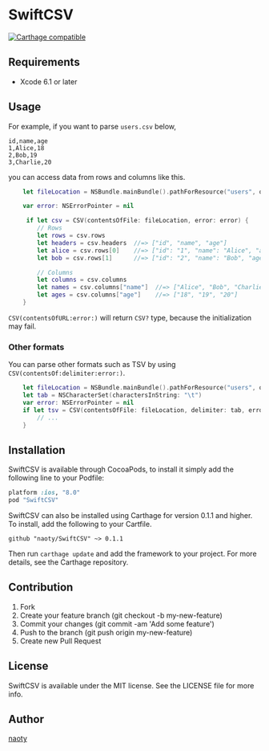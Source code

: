 # SwiftCSV

[![Carthage compatible](https://img.shields.io/badge/Carthage-compatible-4BC51D.svg?style=flat)](https://github.com/Carthage/Carthage)

## Requirements

* Xcode 6.1 or later

## Usage

For example, if you want to parse `users.csv` below,

```csv
id,name,age
1,Alice,18
2,Bob,19
3,Charlie,20
```

you can access data from rows and columns like this.

```swift
    let fileLocation = NSBundle.mainBundle().pathForResource("users", ofType: "csv")!

    var error: NSErrorPointer = nil

     if let csv = CSV(contentsOfFile: fileLocation, error: error) {
        // Rows
        let rows = csv.rows
        let headers = csv.headers  //=> ["id", "name", "age"]
        let alice = csv.rows[0]    //=> ["id": "1", "name": "Alice", "age": "18"]
        let bob = csv.rows[1]      //=> ["id": "2", "name": "Bob", "age": "19"]

        // Columns
        let columns = csv.columns
        let names = csv.columns["name"]  //=> ["Alice", "Bob", "Charlie"]
        let ages = csv.columns["age"]    //=> ["18", "19", "20"]
    }
```

`CSV(contentsOfURL:error:)` will return `CSV?` type, because the initialization may fail.

### Other formats

You can parse other formats such as TSV by using `CSV(contentsOf:delimiter:error:)`.

```swift
    let fileLocation = NSBundle.mainBundle().pathForResource("users", ofType: "csv)! 
    let tab = NSCharacterSet(charactersInString: "\t")
    var error: NSErrorPointer = nil
    if let tsv = CSV(contentsOfFile: fileLocation, delimiter: tab, error: error) {
        // ...
    }
```

## Installation

SwiftCSV is available through CocoaPods, to install it simply add the following line to your Podfile:

```ruby
platform :ios, "8.0"
pod "SwiftCSV"
```

SwiftCSV can also be installed using Carthage for version 0.1.1 and higher. To install, add the following to your Cartfile.

```
github "naoty/SwiftCSV" ~> 0.1.1
```

Then run `carthage update` and add the framework to your project. For more details, see the Carthage repository. 

## Contribution

1. Fork
2. Create your feature branch (git checkout -b my-new-feature)
3. Commit your changes (git commit -am 'Add some feature')
4. Push to the branch (git push origin my-new-feature)
5. Create new Pull Request

## License

SwiftCSV is available under the MIT license. See the LICENSE file for more info.

## Author

[naoty](https://github.com/naoty)

